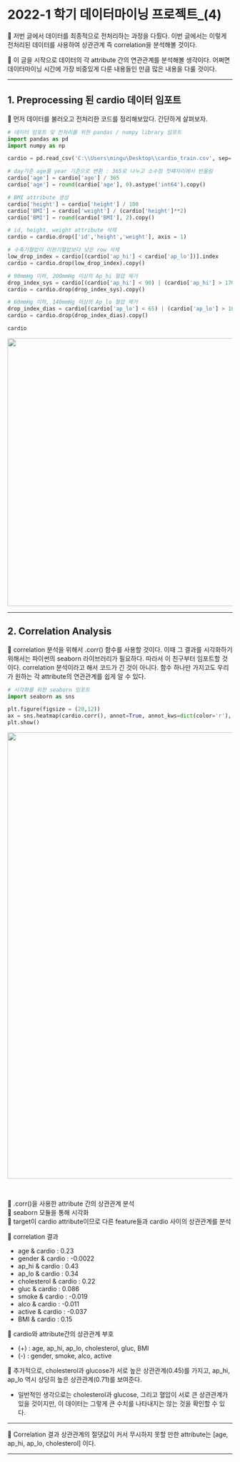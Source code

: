 # 2022-1 학기 데이터마이닝 프로젝트_(4)  

🐍 저번 글에서 데이터를 최종적으로 전처리하는 과정을 다뤘다. 이번 글에서는 이렇게 전처리된 데이터를 사용하여 상관관계 즉 correlation을 분석해볼 것이다.<br>  

🐍 이 글을 시작으로 데이터의 각 attribute 간의 연관관계를 분석해볼 생각이다. 어쩌면 데이터마이닝 시간에 가장 비중있게 다룬 내용들인 만큼 많은 내용을 다룰 것이다.<br>  

***  

## 1. Preprocessing 된 cardio 데이터 임포트  

🐍 먼저 데이터를 불러오고 전처리한 코드를 정리해보았다. 간단하게 살펴보자.  

```py  
# 데이터 임포트 및 전처리를 위한 pandas / numpy library 임포트
import pandas as pd
import numpy as np

cardio = pd.read_csv('C:\\Users\mingu\Desktop\\cardio_train.csv', sep=';')

# day기준 age를 year 기준으로 변환 : 365로 나누고 소수점 첫째자리에서 반올림
cardio['age'] = cardio['age'] / 365
cardio['age'] = round(cardio['age'], 0).astype('int64').copy()

# BMI attribute 생성
cardio['height'] = cardio['height'] / 100
cardio['BMI'] = cardio['weight'] / (cardio['height']**2)
cardio['BMI'] = round(cardio['BMI'], 2).copy()

# id, height, weight attribute 삭제
cardio = cardio.drop(['id','height','weight'], axis = 1)

# 수축기혈압이 이완기혈압보다 낮은 row 삭제
low_drop_index = cardio[(cardio['ap_hi'] < cardio['ap_lo'])].index
cardio = cardio.drop(low_drop_index).copy()

# 90mmHg 이하, 200mmHg 이상의 Ap_hi 혈압 제거
drop_index_sys = cardio[(cardio['ap_hi'] < 90) | (cardio['ap_hi'] > 170)].index
cardio = cardio.drop(drop_index_sys).copy()

# 60mmHg 이하, 140mmHg 이상의 Ap_lo 혈압 제거
drop_index_dias = cardio[(cardio['ap_lo'] < 65) | (cardio['ap_lo'] > 105)].index
cardio = cardio.drop(drop_index_dias).copy()

cardio  
```  

<p align="center"><img src="https://user-images.githubusercontent.com/65170165/187910972-0200d35a-827d-46e5-90d6-a2c89a466825.png" width="600" /></p>  

***  

## 2. Correlation Analysis  

🐍 correlation 분석을 위해서 .corr() 함수를 사용할 것이다. 이때 그 결과를 시각화하기 위해서는 파이썬의 seaborn 라이브러리가 필요하다. 따라서 이 친구부터 임포트할 것이다. correlation 분석이라고 해서 코드가 긴 것이 아니다. 함수 하나만 가지고도 우리가 원하는 각 attribute의 연관관계를 쉽게 알 수 있다.<br>  

```py  
# 시각화를 위한 seaborn 임포트
import seaborn as sns 

plt.figure(figsize = (20,12))
ax = sns.heatmap(cardio.corr(), annot=True, annot_kws=dict(color='r'), cmap='Greens')
plt.show()
```  

<p align="center"><img src="https://user-images.githubusercontent.com/65170165/188629142-6c997619-4cc3-4d80-a05a-9d65db273145.png" width="1000" /></p><br>  

📌 .corr()을 사용한 attribute 간의 상관관계 분석  
📌 seaborn 모듈을 통해 시각화  
📌 target이 cardio attribute이므로 다른 feature들과 cardio 사이의 상관관계를 분석<br>  

🐍 correlation 결과<br>  

  - age & cardio : 0.23  
  - gender & cardio : -0.0022  
  - ap_hi & cardio : 0.43  
  - ap_lo & cardio : 0.34  
  - cholesterol & cardio : 0.22  
  - gluc & cardio : 0.086  
  - smoke & cardio : -0.019  
  - alco & cardio : -0.011  
  - active & cardio : -0.037  
  - BMI & cardio : 0.15<br>  
  
🐍 cardio와 attribute간의 상관관계 부호<br>  

  - (+) : age, ap_hi, ap_lo, cholesterol, gluc, BMI  
  - (-) : gender, smoke, alco, active<br>  
    
🐍  추가적으로, cholesterol과 glucose가 서로 높은 상관관계(0.45)를 가지고, ap_hi, ap_lo 역시 상당히 높은 상관관계(0.71)를 보여준다.<br>  

  - 일반적인 생각으로는 cholesterol과 glucose, 그리고 혈압이 서로 큰 상관관계가 있을 것이지만, 이 데이터는 그렇게 큰 수치를 나타내지는 않는 것을 확인할 수 있다.<br>  
    
***  
🐍 Correlation 결과 상관관계의 절댓값이 커서 무시하지 못할 만한 attribute는 [age, ap_hi, ap_lo, cholesterol] 이다.  
***

